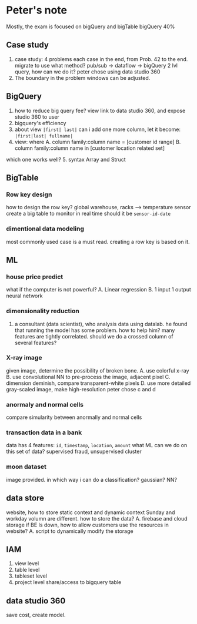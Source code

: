 # Peter's note
Mostly, the exam is focused on bigQuery and bigTable
bigQuery 40%
## Case study
1. case study: 4 problems each case in the end, from Prob. 42 to the end.
migrate to use what method?
pub/sub -> dataflow -> bigQuery
2 lvl query, how can we do it?
peter chose using data studio 360
2. The boundary in the problem windows can be adjusted.
## BigQuery
1. how to reduce big query fee?
view link to data studio 360, and expose studio 360 to user
2. bigquery's efficiency
3. about view
`|first| last|`
can i add one more column, let it become:
`|first|last| fullname|`
4. view:
where
A. column family:column name = [customer id range]
B. column family:column name in [customer location related set]

which one works well?
5. syntax
Array and Struct
## BigTable
### Row key design
how to design the row key?
global warehouse, racks --> temperature sensor
create a big table to monitor in real time
should it be `sensor-id-date`
### dimentional data modeling
most commonly used case is a must read. creating a row key is based on it.
## ML
### house price predict
what if the computer is not powerful?
A. Linear regression
B. 1 input 1 output neural network
### dimensionality reduction
1. a consultant (data scientist), who analysis data using datalab. he found that running the model has some problem. how to help him?
many features are tightly correlated. should we do a crossed column of several features?
### X-ray image
given image, determine the possibility of broken bone.
A. use colorful x-ray
B. use convolutional NN to pre-process the image, adjacent pixel
C. dimension deminish, compare transparent-white pixels
D. use more detailed gray-scaled image, make high-resolution
peter chose c and d
### anormaly and normal cells
compare simularity between anormally and normal cells
### transaction data in a bank
data has 4 features:
`id`, `timestamp`, `location`, `amount`
what ML can we do on this set of data?
supervised fraud, unsupervised cluster
### moon dataset
image provided. 
in which way i can do a classification?
gaussian? NN?
## data store
website, how to store static context and dynamic context
Sunday and workday volumn are different. how to store the data?
A. firebase and cloud storage
if BE Is down, how to allow customers use the resources in website?
A. script to dynamically modify the storage 
## IAM
1. view level
2. table level
3. tableset level
4. project level
share/access to bigquery table
## data studio 360
save cost, create model.
